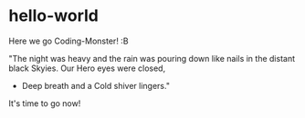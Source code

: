 # hello-world
Here we go Coding-Monster! :B


"The night was heavy and the rain was pouring down like nails in the distant black Skyies.
Our Hero eyes were closed, 
- Deep breath and a Cold shiver lingers."

It's time to go now!
